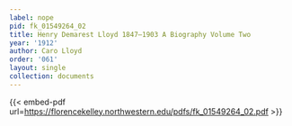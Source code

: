 ```yaml
---
label: nope
pid: fk_01549264_02
title: Henry Demarest Lloyd 1847—1903 A Biography Volume Two
year: '1912'
author: Caro Lloyd
order: '061'
layout: single
collection: documents
---
```



{{< embed-pdf url=https://florencekelley.northwestern.edu/pdfs/fk_01549264_02.pdf >}}